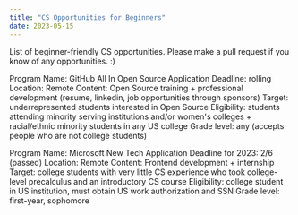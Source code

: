 ```yaml
---
title: "CS Opportunities for Beginners"
date: 2023-05-15
---
```

List of beginner-friendly CS opportunities. 
Please make a pull request if you know of any opportunities. :)

Program Name: GitHub All In Open Source
Application Deadline: rolling
Location: Remote
Content: Open Source training + professional development (resume, linkedin, job opportunities through sponsors)
Target: underrepresented students interested in Open Source
Eligibility: students attending minority serving institutions and/or women's colleges + racial/ethnic minority students in any US college
Grade level: any (accepts people who are not college students)

Program Name: Microsoft New Tech
Application Deadline for 2023: 2/6 (passed)
Location: Remote
Content: Frontend development + internship
Target: college students with very little CS experience who took college-level precalculus and an introductory CS course
Eligibility: college student in US institution, must obtain US work authorization and SSN
Grade level: first-year, sophomore


